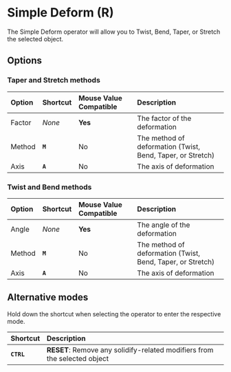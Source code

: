 # Simple Deform (<span title="Recallable">R</span>)

The Simple Deform operator will allow you to Twist, Bend, Taper, or Stretch the selected object.

[](../_media/simple-deform.mp4 ':include')

## Options

### Taper and Stretch methods

| Option | Shortcut | Mouse Value Compatible | Description |
| :--- | :--- | :--- | :--- |
| Factor | _None_ | **Yes** | The factor of the deformation |
| Method | **`M`** | No | The method of deformation (Twist, Bend, Taper, or Stretch) |
| Axis | **`A`** | No | The axis of deformation |

### Twist and Bend methods

| Option | Shortcut | Mouse Value Compatible | Description |
| :--- | :--- | :--- | :--- |
| Angle | _None_ | **Yes** | The angle of the deformation |
| Method | **`M`** | No | The method of deformation (Twist, Bend, Taper, or Stretch) |
| Axis | **`A`** | No | The axis of deformation |

## Alternative modes

Hold down the shortcut when selecting the operator to enter the respective mode.

| Shortcut | Description |
| :--- | :--- |
| **`CTRL`** | **RESET**: Remove any solidify-related modifiers from the selected object |